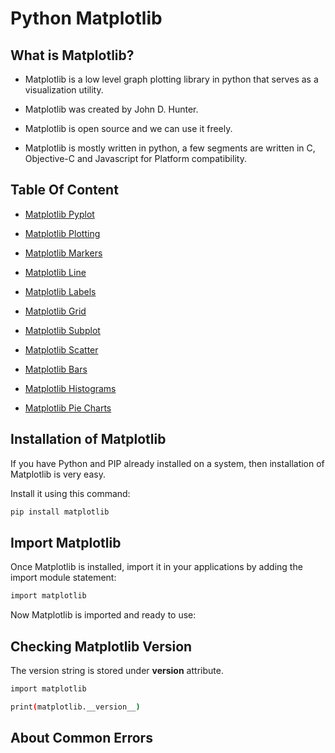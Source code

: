 
# Python Matplotlib

## What is Matplotlib?

* Matplotlib is a low level graph plotting library in python that serves as a visualization utility.

* Matplotlib was created by John D. Hunter.

* Matplotlib is open source and we can use it freely.

* Matplotlib is mostly written in python, a few segments are written in C, Objective-C and Javascript for Platform compatibility.


## Table Of Content

- [Matplotlib Pyplot](https://linktodocumentation)

- [Matplotlib Plotting](https://linktodocumentation)

- [Matplotlib Markers](https://linktodocumentation)

- [Matplotlib Line](https://linktodocumentation)

- [Matplotlib Labels](https://linktodocumentation)

- [Matplotlib Grid](https://linktodocumentation)

- [Matplotlib Subplot](https://linktodocumentation)

- [Matplotlib Scatter](https://linktodocumentation)

- [Matplotlib Bars](https://linktodocumentation)

- [Matplotlib Histograms](https://linktodocumentation)

- [Matplotlib Pie Charts](https://linktodocumentation)



## Installation of Matplotlib

If you have Python and PIP already installed on a system, then installation of Matplotlib is very easy.

Install it using this command:

```bash
pip install matplotlib
```

## Import Matplotlib

Once Matplotlib is installed, import it in your applications by adding the import module statement:

```bash
import matplotlib
```

Now Matplotlib is imported and ready to use:

## Checking Matplotlib Version

The version string is stored under __version__ attribute.

```bash
import matplotlib

print(matplotlib.__version__)
```

## About Common Errors




